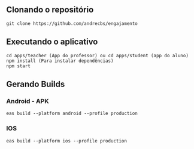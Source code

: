 ## Clonando o repositório

```
git clone https://github.com/andrecbs/engajamento
```

## Executando o aplicativo

```
cd apps/teacher (App do professor) ou cd apps/student (app do aluno)
npm install (Para instalar dependências)
npm start
```

## Gerando Builds

### Android - APK

```
eas build --platform android --profile production
```

### IOS

```
eas build --platform ios --profile production
```


